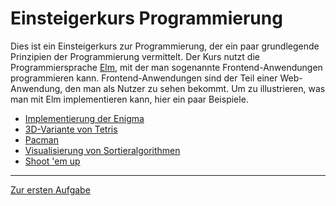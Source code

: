 # Einsteigerkurs Programmierung

Dies ist ein Einsteigerkurs zur Programmierung, der ein paar grundlegende Prinzipien der Programmierung vermittelt.
Der Kurs nutzt die Programmiersprache [Elm](http://elm-lang.org/), mit der man sogenannte Frontend-Anwendungen programmieren kann.
Frontend-Anwendungen sind der Teil einer Web-Anwendung, den man als Nutzer zu sehen bekommt.
Um zu illustrieren, was man mit Elm implementieren kann, hier ein paar Beispiele.

- [Implementierung der Enigma](https://simonhauck.github.io/Enigma-Elm/)
- [3D-Variante von Tetris](https://tobiaswen.github.io/3DelmTRIS/)
- [Pacman](https://timokramer4.github.io/elm-pacman/)
- [Visualisierung von Sortieralgorithmen](https://flhansen.github.io/elmgorithm/)
- [Shoot 'em up](https://hs-flensburg-dst.github.io/abschlussprojekt-pascal_janis/)

---

[Zur ersten Aufgabe](pages/Nikolaus.md)
